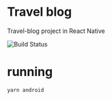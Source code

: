 # Travel blog
Travel-blog project in React Native

![Build Status](https://res.cloudinary.com/dlbipxxlr/image/upload/v1673942275/gitHub-repository-images/tranvel-blog_v7cpkb.png)





# running


```
yarn android
```

